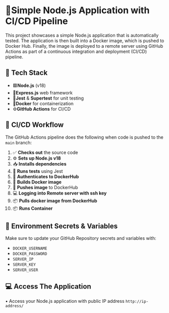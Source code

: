 # 🚀Simple Node.js Application with CI/CD Pipeline

This project showcases a simple Node.js application that is automatically tested. The application is then built into a Docker image, which is pushed to Docker Hub. Finally, the image is deployed to a remote server using GitHub Actions as part of a continuous integration and deployment (CI/CD) pipeline.

## 🧱 Tech Stack

- 🟩**Node.js** (v18)
- 🚂**Express.js** web framework
- 🧪**Jest** & **Supertest** for unit testing
- 🐳**Docker** for containerization
- ⚙️**GitHub Actions** for CI/CD

## 🔁 CI/CD Workflow

The GitHub Actions pipeline does the following when code is pushed to the `main` branch:

01. ✅ **Checks out** the source code
02. ⚙️ **Sets up Node.js v18**
03. 📥 **Installs dependencies**
04. 🧪 **Runs tests** using Jest
05. 🔐 **Authenticates to DockerHub**
06. 🐳 **Builds Docker image**
07. 🚢 **Pushes image** to DockerHub
08. 💻 **Logging into Remote server with ssh key** 
09. 📦 **Pulls docker image from DockerHub**
10. 📦 **Runs Container**

##  🔐 Environment Secrets & Variables
 
Make sure to update your GitHub Repository secrets and variables with:

- `DOCKER_USERNAME`
- `DOCKER_PASSWORD`
- `SERVER_IP`
- `SERVER_KEY`
- `SERVER_USER`

## 💻 Access The Application
• Access your Node.js application with public IP address
`http://ip-address/`
